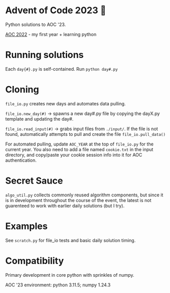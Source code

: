 # Advent of Code 2023 🎄

Python solutions to AOC '23.

[AOC 2022](https://github.com/eaglesearcher/advent-of-code-2022) - my first year + learning python

# Running solutions

Each `day{#}.py` is self-contained.
Run `python day#.py`

# Cloning

`file_io.py` creates new days and automates data pulling.

`file_io.new_day(#)` -> spawns a new day#.py file by copying the dayX.py template and updating the day#.

`file_io.read_input(#)` -> grabs input files from `./input/`. If the file is not found, automatically attempts to pull and create the file `file_io.pull_data()`

For automated pulling, update `AOC_YEAR` at the top of `file_io.py` for the current year.  You also need to add a file named `cookie.txt` in the input directory, and copy/paste your cookie session info into it for AOC authentication.

# Secret Sauce

`algo_util.py` collects commonly reused algorithm components, but since it is in development throughout the course of the event, the latest is not guarenteed to work with earlier daily solutions (but I try).

# Examples

See `scratch.py` for file_io tests and basic daily solution timing.

# Compatibility

Primary development in core python with sprinkles of numpy.

AOC '23 environment: python 3.11.5; numpy 1.24.3

